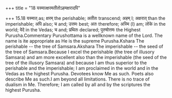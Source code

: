 +++
title = "18 यस्मात्क्षरमतीतोऽहमक्षरादपि"

+++
15.18 यस्मात् as; क्षरम् the perishable; अतीतः transcend; अहम् I;
अक्षरात् than the imperishable; अपि also; च and; उत्तमः best; अतः
therefore; अस्मि (I) am; लोके in the world; वेदे in the Vedas; च and;
प्रथितः declared; पुरुषोत्तमः the Highest Purusha.Commentary
Purushottama is a wellknown name of the Lord. The name is ite
appropriate as He is the supreme Purusha.Kshara The perishable -- the
tree of Samsara.Akshara The imperishable -- the seed of the tree of
Samsara.Because I excel the perishable (the tree of illusory Samsara)
and am more excellent also than the imperishable (the seed of the tree
of the illusory Samsara) and because I am thus superior to the
perishable and the imperishable; I am proclaimed in the world and in the
Vedas as the highest Purusha. Devotees know Me as such. Poets also
describe Me as such.I am beyond all limitations. There is no trace of
dualism in Me. Therefore; I am called by all and by the scriptures the
highest Purusha.
